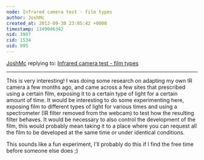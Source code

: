 ```yaml
---
node: Infrared camera test - film types
author: JoshMc
created_at: 2012-09-30 23:05:42 +0000
timestamp: 1349046342
nid: 3907
cid: 1534
uid: 995
---
```




[JoshMc](../profile/JoshMc) replying to: [Infrared camera test - film types](../notes/cindyexcites/9-20-2012/infrared-camera-test-film-types)

----
This is very interesting!  I was doing some research on adapting my own IR camera a few months ago, and came across a few sites that prescribed using a certain film, exposing it to a certain type of light for a certain amount of time.  It would be interesting to do some experimenting here, exposing film to different types of light for various times and using a spectrometer (IR filter removed from the webcam) to test how the resulting filter behaves.  It would be necessary to also control the development of the film, this would probably mean taking it to a place where you can request all the film to be developed at the same time or under identical conditions.

This sounds like a fun experiment, I'll probably do this if I find the free time before someone else does ;)